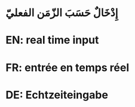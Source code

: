 # إِدْخَالٌ حَسَبَ الزّمَن الفعليّ

# EN: real time input

# FR: entrée en temps réel

# DE: Echtzeiteingabe
